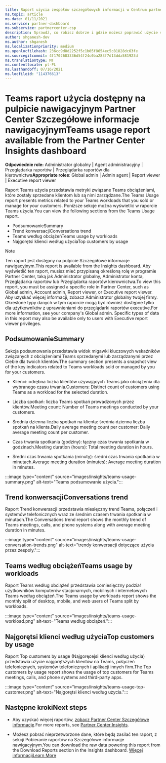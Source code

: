 ```yaml
---
title: Raport użycia zespołów szczegółowych informacji w Centrum partnerskim
ms.topic: article
ms.date: 01/11/2021
ms.service: partner-dashboard
ms.subservice: partnercenter-csp
description: Sprawdź, co robisz dobrze i gdzie możesz poprawić użycie subskrypcji Teams sprzedaży lub zarządzania nimi dla klientów.
author: shganesh-dev
ms.author: shganesh
ms.localizationpriority: medium
ms.openlocfilehash: 236cc9d8d2252f5c1b05f8654ec5c81828dc63fe
ms.sourcegitcommit: 4f1702683336d54f24c0ba283f7d13dda581923d
ms.translationtype: MT
ms.contentlocale: pl-PL
ms.lasthandoff: 07/16/2021
ms.locfileid: "114376613"
---
```

# <a name="teams-usage-report-available-from-the-partner-center-insights-dashboard"></a><span data-ttu-id="bd4c9-103">Teams raport użycia dostępny na pulpicie nawigacyjnym Partner Center Szczegółowe informacje nawigacyjnym</span><span class="sxs-lookup"><span data-stu-id="bd4c9-103">Teams usage report available from the Partner Center Insights dashboard</span></span>

<span data-ttu-id="bd4c9-104">**Odpowiednie role:** Administrator globalny | Agent administracyjny | Przeglądarka raportów | Przeglądarka raportów dla kierownictwa</span><span class="sxs-lookup"><span data-stu-id="bd4c9-104">**Appropriate roles**: Global admin | Admin agent | Report viewer | Executive report viewer</span></span>

<span data-ttu-id="bd4c9-105">Raport Teams użycia przedstawia metryki związane Teams obciążeniami, które zostały sprzedane klientom lub są nimi zarządzane.</span><span class="sxs-lookup"><span data-stu-id="bd4c9-105">The Teams Usage report presents metrics related to your Teams workloads that you sold or manage for your customers.</span></span> <span data-ttu-id="bd4c9-106">Poniższe sekcje można wyświetlić w raporcie Teams użycia.</span><span class="sxs-lookup"><span data-stu-id="bd4c9-106">You can view the following sections from the Teams Usage report.</span></span>

- <span data-ttu-id="bd4c9-107">Podsumowanie</span><span class="sxs-lookup"><span data-stu-id="bd4c9-107">Summary</span></span>
- <span data-ttu-id="bd4c9-108">Trend konwersacji</span><span class="sxs-lookup"><span data-stu-id="bd4c9-108">Conversations trend</span></span>
- <span data-ttu-id="bd4c9-109">Teams według obciążeń</span><span class="sxs-lookup"><span data-stu-id="bd4c9-109">Teams usage by workloads</span></span>
- <span data-ttu-id="bd4c9-110">Najgorętsi klienci według użycia</span><span class="sxs-lookup"><span data-stu-id="bd4c9-110">Top customers by usage</span></span>

 > [!NOTE]
 > <span data-ttu-id="bd4c9-111">Ten raport jest dostępny na pulpicie Szczegółowe informacje nawigacyjnym.</span><span class="sxs-lookup"><span data-stu-id="bd4c9-111">This report is available from the Insights dashboard.</span></span> <span data-ttu-id="bd4c9-112">Aby wyświetlić ten raport, musisz mieć przypisaną określoną rolę w programie Partner Center, taką jak Administrator globalny, Administrator konta, Przeglądarka raportów lub Przeglądarka raportów kierownictwa.</span><span class="sxs-lookup"><span data-stu-id="bd4c9-112">To view this report, you must be assigned a specific role in Partner Center, such as Global admin, Account admin, Report viewer, or Executive report viewer.</span></span> <span data-ttu-id="bd4c9-113">Aby uzyskać więcej informacji, zobacz Administrator globalny twojej firmy. Określone typy danych w tym raporcie mogą być również dostępne tylko dla użytkowników z uprawnieniami do przeglądarki raportów executive.</span><span class="sxs-lookup"><span data-stu-id="bd4c9-113">For more information, see your company's Global admin. Specific types of data in this report may also be available only to users with Executive report viewer privileges.</span></span>

## <a name="summary"></a><span data-ttu-id="bd4c9-114">Podsumowanie</span><span class="sxs-lookup"><span data-stu-id="bd4c9-114">Summary</span></span>

<span data-ttu-id="bd4c9-115">Sekcja podsumowania przedstawia widok migawki kluczowych wskaźników związanych z obciążeniami Teams sprzedanymi lub zarządzanymi przez Ciebie dla twoich klientów.</span><span class="sxs-lookup"><span data-stu-id="bd4c9-115">The summary section presents a snapshot view of the key indicators related to Teams workloads sold or managed by you for your customers.</span></span>  

- <span data-ttu-id="bd4c9-116">Klienci: odrębna liczba klientów używających Teams jako obciążenia dla wybranego czasu trwania.</span><span class="sxs-lookup"><span data-stu-id="bd4c9-116">Customers: Distinct count of customers using Teams as a workload for the selected duration.</span></span>

- <span data-ttu-id="bd4c9-117">Liczba spotkań: liczba Teams spotkań prowadzonych przez klientów.</span><span class="sxs-lookup"><span data-stu-id="bd4c9-117">Meeting count: Number of Teams meetings conducted by your customers.</span></span>

- <span data-ttu-id="bd4c9-118">Średnia dzienna liczba spotkań na klienta: średnia dzienna liczba spotkań na klienta.</span><span class="sxs-lookup"><span data-stu-id="bd4c9-118">Daily average meeting count per customer: Daily average meeting count per customer.</span></span> 

- <span data-ttu-id="bd4c9-119">Czas trwania spotkania (godziny): łączny czas trwania spotkania w godzinach.</span><span class="sxs-lookup"><span data-stu-id="bd4c9-119">Meeting duration (hours): Total meeting duration in hours.</span></span> 

- <span data-ttu-id="bd4c9-120">Średni czas trwania spotkania (minuty): średni czas trwania spotkania w minutach.</span><span class="sxs-lookup"><span data-stu-id="bd4c9-120">Average meeting duration (minutes): Average meeting duration in minutes.</span></span> 

:::image type="content" source="images/insights/teams-usage-summary.png" alt-text="Teams podsumowanie użycia.":::

## <a name="conversations-trend"></a><span data-ttu-id="bd4c9-122">Trend konwersacji</span><span class="sxs-lookup"><span data-stu-id="bd4c9-122">Conversations trend</span></span>

<span data-ttu-id="bd4c9-123">Raport Trend konwersacji przedstawia miesięczny trend Teams, połączeń i systemów telefonicznych wraz ze średnim czasem trwania spotkania w minutach.</span><span class="sxs-lookup"><span data-stu-id="bd4c9-123">The Conversations trend report shows the monthly trend of Teams meetings, calls, and phone systems along with average meeting duration in minutes.</span></span>

:::image type="content" source="images/insights/teams-usage-conversation-trends.png" alt-text="trendy konwersacji dotyczące użycia przez zespoły.":::

## <a name="teams-usage-by-workloads"></a><span data-ttu-id="bd4c9-125">Teams według obciążeń</span><span class="sxs-lookup"><span data-stu-id="bd4c9-125">Teams usage by workloads</span></span>

<span data-ttu-id="bd4c9-126">Raport Teams według obciążeń przedstawia comiesięczny podział użytkowników komputerów stacjonarnych, mobilnych i internetowych Teams według obciążeń.</span><span class="sxs-lookup"><span data-stu-id="bd4c9-126">The Teams usage by workloads report shows the monthly split of desktop, mobile, and web users of Teams split by workloads.</span></span>

:::image type="content" source="images/insights/teams-usage-workload.png" alt-text="Teams według obciążeń.":::

## <a name="top-customers-by-usage"></a><span data-ttu-id="bd4c9-128">Najgorętsi klienci według użycia</span><span class="sxs-lookup"><span data-stu-id="bd4c9-128">Top customers by usage</span></span>

<span data-ttu-id="bd4c9-129">Raport Top customers by usage (Najgoręcejsi klienci według użycia) przedstawia użycie najgorętszych klientów na Teams, połączeń telefonicznych, systemów telefonicznych i aplikacji innych firm.</span><span class="sxs-lookup"><span data-stu-id="bd4c9-129">The Top customers by usage report shows the usage of top customers for Teams meetings, calls, and phone systems and third-party apps.</span></span>

:::image type="content" source="images/insights/teams-usage-top-customer.png" alt-text="Najgorętsi klienci według użycia.":::

## <a name="next-steps"></a><span data-ttu-id="bd4c9-131">Następne kroki</span><span class="sxs-lookup"><span data-stu-id="bd4c9-131">Next steps</span></span>

- <span data-ttu-id="bd4c9-132">Aby uzyskać więcej raportów, [zobacz Partner Center Szczegółowe informacje](partner-center-insights.md).</span><span class="sxs-lookup"><span data-stu-id="bd4c9-132">For more reports, see [Partner Center Insights](partner-center-insights.md).</span></span>

- <span data-ttu-id="bd4c9-133">Możesz pobrać nieprzetworzone dane, które będą zasilać ten raport, z sekcji Pobieranie raportów na Szczegółowe informacje nawigacyjnym.</span><span class="sxs-lookup"><span data-stu-id="bd4c9-133">You can download the raw data powering this report from the Download Reports section in the Insights dashboard.</span></span> [<span data-ttu-id="bd4c9-134">Więcej informacji</span><span class="sxs-lookup"><span data-stu-id="bd4c9-134">Learn More</span></span>](insights-download-reports.md) 
